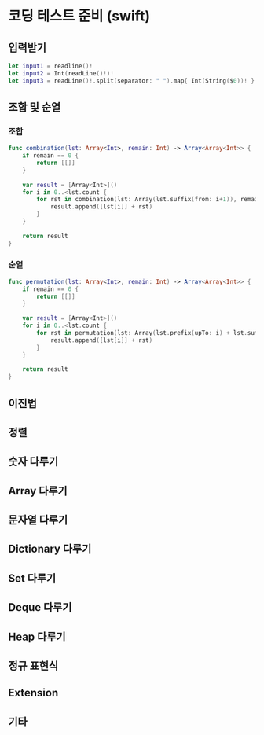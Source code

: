 # 코딩 테스트 준비 (swift)

## 입력받기
```swift
let input1 = readline()!
let input2 = Int(readLine()!)! 
let input3 = readLine()!.split(separator: " ").map{ Int(String($0))! }
```

## 조합 및 순열
### 조합
```swift
func combination(lst: Array<Int>, remain: Int) -> Array<Array<Int>> {
    if remain == 0 {
        return [[]]
    }
    
    var result = [Array<Int>]()
    for i in 0..<lst.count {
        for rst in combination(lst: Array(lst.suffix(from: i+1)), remain: remain-1) {
            result.append([lst[i]] + rst)
        }
    }
    
    return result
}
```

### 순열
```swift
func permutation(lst: Array<Int>, remain: Int) -> Array<Array<Int>> {
    if remain == 0 {
        return [[]]
    }
    
    var result = [Array<Int>]()
    for i in 0..<lst.count {
        for rst in permutation(lst: Array(lst.prefix(upTo: i) + lst.suffix(from: i+1)), remain: remain-1) {
            result.append([lst[i]] + rst)
        }
    }
    
    return result
}
```

## 이진법

## 정렬

## 숫자 다루기

## Array 다루기

## 문자열 다루기

## Dictionary 다루기

## Set 다루기

## Deque 다루기

## Heap 다루기

## 정규 표현식

## Extension


## 기타
